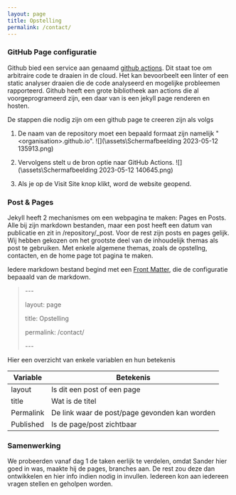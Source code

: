 ```yaml
---
layout: page
title: Opstelling
permalink: /contact/
---
```


### GitHub Page configuratie

Github bied een service aan genaamd [github actions](https://docs.github.com/en/actions/learn-github-actions). Dit staat toe om arbitraire code te draaien in de cloud. Het kan bevoorbeelt een linter of een static analyser draaien die de code analyseerd en mogelijke probleemen rapporteerd. Github heeft een grote bibliotheek aan actions die al voorgeprogrameerd zijn, een daar van is een jekyll page renderen en hosten.

De stappen die nodig zijn om een github page te creeren zijn als volgs

1.  De naam van de repository moet een bepaald formaat zijn namelijk "\<organisation>.github.io". ![](\assets\Schermafbeelding 2023-05-12 135913.png)

2. Vervolgens stelt u de bron optie naar GitHub Actions. ![](\assets\Schermafbeelding 2023-05-12 140645.png)

3. Als je op de Visit Site knop klikt, word de website geopend.

### Post & Pages
Jekyll heeft 2 mechanismes om een webpagina te maken: Pages en Posts. Alle bij zijn markdown bestanden, maar een post heeft een datum van publicatie en zit in /repository/_post. Voor de rest zijn posts en pages gelijk. Wij hebben gekozen om het grootste deel van de inhoudelijk themas als post te gebruiken. Met enkele algemene themas, zoals de opstellng, contacten, en de home page tot pagina te maken. 

Iedere markdown bestand begind met een [Front Matter](https://jekyllrb.com/docs/front-matter/), die de configuratie bepaaald van de markdown.

> \-\-\-
> 
> layout: page
> 
> title: Opstelling
> 
> permalink: /contact/
> 
> \-\-\-

Hier een overzicht van enkele variablen en hun betekenis

| Variable | Betekenis|
| -------- | -------- |
| layout | Is dit een post of een page |
| title | Wat is de titel |
| Permalink | De link waar de post/page gevonden kan worden |
| Published | Is de page/post zichtbaar |

### Samenwerking

We probeerden vanaf dag 1 de taken eerlijk te verdelen, omdat Sander hier goed in was, maakte hij de pages, branches aan. De rest zou deze dan ontwikkelen en hier info indien nodig in invullen. Iedereen kon aan iedereen vragen stellen en geholpen worden.

